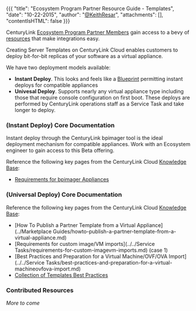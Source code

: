 {{{
  "title": "Ecosystem Program Partner Resource Guide - Templates",
  "date": "10-22-2015",
  "author": "<a href='https://twitter.com/KeithResar'>@KeithResar</a>",
  "attachments": [],
  "contentIsHTML": false
}}}


CenturyLink [Ecosystem Program Partner Members](centurylink-cloud-ecosystem-program-guide.md) gain access to a bevy of [resources](ecosystem-program-resources.md) that make integrations easy.

Creating Server Templates on CenturyLink Cloud enables customers to deploy bit-for-bit replicas of your software as a virtual appliance.

We have two deployment models available:

* **Instant Deploy**.  This looks and feels like a [Blueprint](ecosystem-program-resources-blueprints.md) permitting instant deploys for compatible appliances
* **Univesal Deploy**.  Supports nearly any virtual appliance type including those that require console configuration on first boot.  These deploys are performed by CenturyLink operations staff as a Service Task and take longer to deploy.


### (Instant Deploy) Core Documentation

Instant deploy through the CenturyLink bpimager tool is the ideal deployment mechanism for compatible appliances.  Work with an Ecosystem engineer to gain access to this Beta offering.

Reference the following key pages from the CenturyLink Cloud [Knowledge Base](http://www.ctl.io/knowledge-base/):

* [Requirements for bpimager Appliances](bpimager-appliance-requirements.md)


### (Universal Deploy) Core Documentation

Reference the following key pages from the CenturyLink Cloud [Knowledge Base](http://www.ctl.io/knowledge-base/):

* [How To Publish a Partner Template from a Virtual Appliance](../Marketplace Guides/howto-publish-a-partner-template-from-a-virtual-appliance.md)
* [Requirements for custom image/VM imports](../../Service Tasks/requirements-for-custom-imagevm-imports.md) (case 1)
* [Best Practices and Preparation for a Virtual Machine/OVF/OVA Import](../../Service Tasks/best-practices-and-preparation-for-a-virtual-machineovfova-import.md)
* [Collection of Templates Best Practices](../../Blueprints/templates-best-practices.md)



### Contributed Resources

*More to come*
